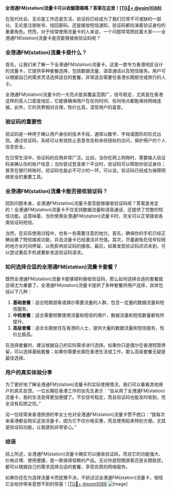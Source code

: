 **全港通FM(station)流量卡可以收驗證碼嗎？答案在这里！[[TG💪+ @esim1088](https://t.me/s/esim1088)]**

在现代社会，无论是工作还是生活，验证码已经成为了我们日常不可或缺的一部分。无论是注册账号、找回密码，还是接收短信通知，验证码都扮演着验证身份的重要角色。然而，对于经常使用流量卡的人来说，一个问题常常困扰着大家——全港通FM(station)流量卡是否能够接收验证码呢？

### 全港通FM(station)流量卡是什么？

首先，让我们来了解一下全港通FM(station)流量卡。这是一款专为香港地区设计的流量卡，它提供多种套餐选择，包括数据流量、语音通话以及短信服务。用户可以根据自己的需求灵活选择适合的套餐，非常适合需要在香港长期居住或旅行的人士。

全港通FM(station)流量卡的一大亮点是其覆盖范围广，信号稳定，尤其是在香港这样的高人口密度地区，它能够确保用户在任何时间、任何地点都能保持网络连接。此外，它的资费相对合理，性价比高，深受用户的喜爱。

### 验证码的重要性

验证码是一种用于确认用户身份的技术手段，通常以数字、字母或图形的形式出现。通过验证码，系统可以有效防止恶意攻击和未经授权的访问，保护用户的个人信息安全。

在日常生活中，验证码的应用非常广泛。比如，当你在网上购物时，需要输入验证码来确认你的账户信息；当你尝试登录某个平台时，验证码可以帮助你验证身份；甚至在银行转账时，验证码也是必不可少的一环。可以说，验证码已经成为保障网络安全的重要工具。

### 全港通FM(station)流量卡能否接收验证码？

回到问题本身，全港通FM(station)流量卡是否能够接收验证码呢？答案是肯定的！全港通FM(station)流量卡不仅支持数据流量和语音通话，还提供了完整的短信功能。这意味着，当你使用全港通FM(station)流量卡时，完全可以正常接收各类验证码短信。

当然，在实际使用过程中，也有一些需要注意的地方。首先，确保你的手机已经正确设置了短信接收功能，并且流量卡已经激活并充值。其次，尽量避免在信号较弱的地方长时间停留，以免影响验证码的接收。最后，如果发现验证码迟迟未到，可以尝试重启手机或重新发送验证码请求。

### 如何选择合适的全港通FM(station)流量卡套餐？

既然全港通FM(station)流量卡能够顺利接收验证码，那么如何选择合适的套餐就显得尤为重要了。全港通FM(station)流量卡提供了多种套餐供用户选择，具体包括以下几种：

1. **基础套餐**：适合短期游客或偶尔需要流量的人群，包含一定量的数据流量和短信服务。
2. **中档套餐**：适合需要频繁使用流量和短信的用户，数据流量和短信数量都有所提升。
3. **高级套餐**：适合长期居住在香港的人士，提供大量的数据流量和短信服务，性价比极高。

在选择套餐时，建议根据自己的实际需求进行选择。如果你只是偶尔在香港短暂停留，可以选择基础套餐；如果你需要长期在香港生活或工作，那么高级套餐无疑是最佳选择。

### 用户的真实体验分享

为了更好地了解全港通FM(station)流量卡的实际使用情况，我们可以看看其他用户的真实反馈。一位长期在香港工作的张先生表示：“自从用了全港通FM(station)流量卡，我的生活变得更加便捷了。不仅信号稳定，而且验证码也能及时收到，完全没有后顾之忧。”

另一位经常来香港旅游的李女士也对全港通FM(station)流量卡赞不绝口：“我每次来香港都会购买这张流量卡，因为它不仅价格实惠，而且使用起来特别方便。尤其是验证码功能，让我感到非常安心。”

### 结语

综上所述，全港通FM(station)流量卡确实可以接收验证码，而且它的功能强大、价格合理、使用便捷，是一款值得信赖的产品。无论你是短期游客还是长期居民，都可以根据自己的需求选择合适的套餐，享受优质的网络服务。

如果你还在为选择流量卡而犹豫不决，不妨试试全港通FM(station)流量卡，相信它会给你带来意想不到的惊喜！[[TG💪+ @esim1088](https://t.me/s/esim1088) ![Image](https://i.postimg.cc/4NQfJmqS/Snipaste-2025-05-13-00-14-12.png)]